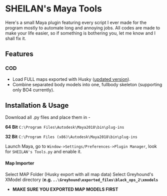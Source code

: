# SHEILAN's Maya Tools
Here's a small Maya plugin featuring every script I ever made for the program mostly to automate long and annoying jobs.
All codes are made to make your life easier, so if something is bothering you, let me know and I shall fix it.


## Features

### COD
* Load FULL maps exported with Husky ([updated version](https://github.com/sheilan102/husky_modified)).
* Combine separated body models into one, fullbody skeleton (supporting only BO4 currently).



## Installation & Usage

Download all .py files and place them in -

**64 Bit** `C:\Program Files\Autodesk\Maya2018\bin\plug-ins`

**32 Bit** `C:\Program Files (x86)\Autodesk\Maya2018\bin\plug-ins`

Launch Maya, go to `Window->Settings/Preferences->Plugin Manager`, look for `SHEILAN's Tools.py` and enable it.


#### Map Importer

Select MAP Folder (Husky export with all map data)
Select Greyhound's XModel directory (**e.g. `..\Greyhound\exported_files\black_ops_2\xmodels`**

* **MAKE SURE YOU EXPORTED MAP MODELS FIRST**
